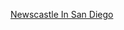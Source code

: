 ---
layout: post
wordpress_id: 1212
wordpress_url: http://noesbueno.com/archives/1212
date: '2011-08-16 13:01:26 -0500'
date_gmt: '2011-08-16 18:01:26 -0500'
body: |
  <p><a href="http://www.thehighdefinite.com/2011/08/newscastle-in-san-diego/">Newscastle In San Diego</a></p>
---